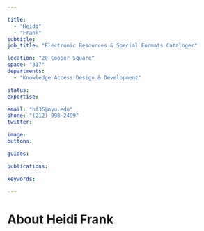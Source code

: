 ```yaml
---

title:
  - "Heidi"
  - "Frank"
subtitle: 
job_title: "Electronic Resources & Special Formats Cataloger"

location: "20 Cooper Square"
space: "317"
departments:
  - "Knowledge Access Design & Development"

status: 
expertise:

email: "hf36@nyu.edu"
phone: "(212) 998-2499"
twitter: 

image: 
buttons:

guides:

publications:

keywords:

---
```


# About Heidi Frank


